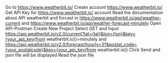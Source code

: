 Go to https://www.weatherbit.io/
Create account https://www.weatherbit.io/
Get API Key for https://www.weatherbit.io/ account
Read the documentation about API weatherbit and forcast in https://www.weatherbit.io/api/weather-current and https://www.weatherbit.io/api/weather-forecast-minutely
Open API-Postman
Create New Project
Select GET and Input https://api.weatherbit.io/v2.0/current?lat={lat}&lon={lon}&key={your_api_key(from weatherbit.io)}=minutely
and https://api.weatherbit.io/v2.0/forecast/hourly=3?&postal_code={your_postalcode}&key={your_api_key(from weatherbit.io)}
Click Send and json file will be displayed
Read the json file
